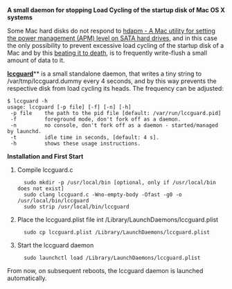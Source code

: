 **A small daemon for stopping Load Cycling of the startup disk of Mac OS X systems**

Some Mac hard disks do not respond to [hdapm - A Mac utility for setting the power management (APM) level on SATA hard drives](http://mckinlay.net.nz/hdapm/), and in this case the only possibility to prevent excessive load cycling of the startup disk of a Mac and by this [beating it to death](http://www.kg4cyx.net/mac-os-x-is-beating-your-hard-drives-to-death-heres-the-fix/), is to frequently write-flush
a small amount of data to it.

[**lccguard**](https://obsigna.net/?p=647)** is a small standalone daemon, that writes a tiny string to /var/tmp/lccguard.dummy every 4 seconds, and by this way prevents the respective disk from load cycling its heads. The frequency can be adjusted:

    $ lccguard -h
    usage: lccguard [-p file] [-f] [-n] [-h]
     -p file    the path to the pid file [default: /var/run/lccguard.pid]
     -f         foreground mode, don't fork off as a daemon.
     -n         no console, don't fork off as a daemon - started/managed by launchd.
     -t         idle time in seconds, [default: 4 s].
     -h         shows these usage instructions.


**Installation and First Start**

1. Compile lccguard.c

         sudo mkdir -p /usr/local/bin [optional, only if /usr/local/bin does not exist]
         sudo clang lccguard.c -Wno-empty-body -Ofast -g0 -o /usr/local/bin/lccguard
         sudo strip /usr/local/bin/lccguard
   
2. Place the lccguard.plist file int /Library/LaunchDaemons/lccguard.plist

         sudo cp lccguard.plist /Library/LaunchDaemons/lccguard.plist

3. Start the lccguard daemon

         sudo launchctl load /Library/LaunchDaemons/lccguard.plist


From now, on subsequent reboots, the lccguard daemon is launched automatically.
